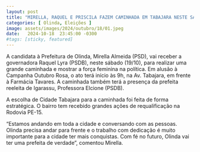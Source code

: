 ```yaml
---
layout: post
title: "MIRELLA, RAQUEL E PRISCILA FAZEM CAMINHADA EM TABAJARA NESTE SÁBADO"
categories: [ Olinda, Eleições ]
image: assets/images/2024/outubro/18/01.jpeg
date:   2024-10-18  23:45:00 -0300
#tags: [sticky, featured]
---
```

A candidata à Prefeitura de Olinda, Mirella Almeida (PSD), vai receber a governadora Raquel Lyra (PSDB), neste sábado (19/10), para realizar uma grande caminhada e mostrar a força feminina na política. Em alusão à Campanha Outubro Rosa, o ato terá início às 9h, na Av. Tabajara, em frente à Farmácia Tavares.  A caminhada também terá a presença da prefeita reeleita de Igarassu, Professora Elcione (PSDB).

A escolha de Cidade Tabajara para a caminhada foi feita de forma estratégica. O bairro tem recebido grandes ações de requalificação na Rodovia PE-15. 

“Estamos andando em toda a cidade e conversando com as pessoas. Olinda precisa andar para frente e o trabalho com dedicação é muito importante para a cidade ter mais conquistas. Com fé no futuro, Olinda vai ter uma prefeita de verdade”, comentou Mirella.